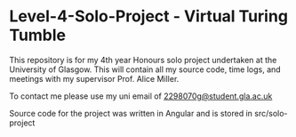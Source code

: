 # Level-4-Solo-Project - Virtual Turing Tumble
This repository is for my 4th year Honours solo project undertaken at the University of Glasgow. This will contain all my source code, time logs, and meetings with my supervisor Prof. Alice Miller. 

To contact me please use my uni email of 2298070g@student.gla.ac.uk

Source code for the project was written in Angular and is stored in src/solo-project
